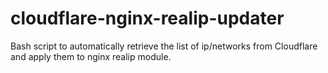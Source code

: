 # cloudflare-nginx-realip-updater
Bash script to automatically retrieve the list of ip/networks from Cloudflare and apply them to nginx realip module.
